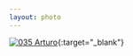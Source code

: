 ```yaml
---
layout: photo
---
```


[![035 Arturo](https://c1.staticflickr.com/1/398/19414584654_ca4f3f8d99_c.jpg)](https://www.flickr.com/photos/131440297@N08/19414584654/){:target="_blank"}
